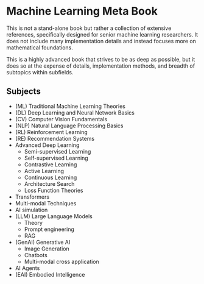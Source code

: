 # Machine Learning Meta Book


This is not a stand-alone book but rather a collection of extensive references, specifically designed for senior machine learning researchers.
It does not include many implementation details and instead focuses more on mathematical foundations.

This is a highly advanced book that strives to be as deep as possible, but it does so at the expense of details, implementation methods, and breadth of subtopics within subfields.

## Subjects

- (ML) Traditional Machine Learning Theories
- (DL) Deep Learning and Neural Network Basics
- (CV) Computer Vision Fundamentals
- (NLP) Natural Language Processing Basics
- (RL) Reinforcement Learning
- (RE) Recommendation Systems
- Advanced Deep Learning
    - Semi-supervised Learning
    - Self-supervised Learning
    - Contrastive Learning
    - Active Learning
    - Continuous Learning
    - Architecture Search
    - Loss Function Theories
- Transformers
- Multi-modal Techniques
- AI simulation
- (LLM) Large Language Models
  - Theory
  - Prompt engineering
  - RAG
- (GenAI) Generative AI
    - Image Generation
    - Chatbots
    - Multi-modal cross application
- AI Agents
- (EAI) Embodied Intelligence
